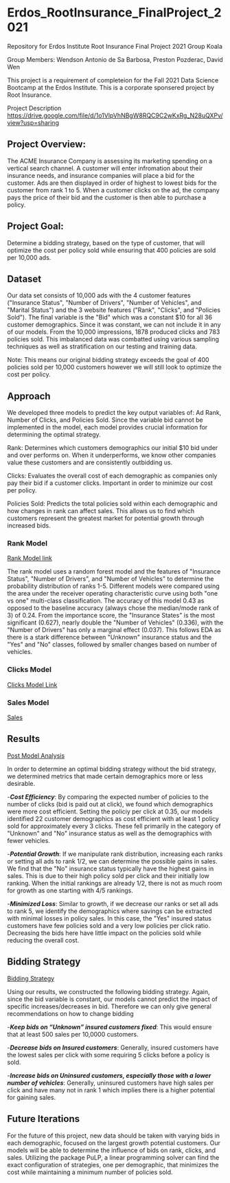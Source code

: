 # Erdos_RootInsurance_FinalProject_2021
Repository for Erdos Institute Root Insurance Final Project 2021 Group Koala

Group Members:
Wendson Antonio de Sa Barbosa,
Preston Pozderac,
David Wen

This project is a requirement of completeion for the Fall 2021 Data Science Bootcamp at the Erdos Institute.
This is a corporate sponsered project by Root Insurance. 

Project Description https://drive.google.com/file/d/1o1VlpVhNBgW8RQC9C2wKxRg_N28uQXPv/view?usp=sharing

## Project Overview:

The ACME Insurance Company is assessing its marketing spending on a vertical search channel.
A customer will enter infromation about their insurance needs, and insurance companies will place a bid for the customer.
Ads are then displayed in order of highest to lowest bids for the customer from rank 1 to 5.
When a customer clicks on the ad, the company pays the price of their bid and the customer is then able to purchase a policy. 


## Project Goal:

Determine a bidding strategy, based on the type of customer, that will optimize the cost per policy sold while ensuring that 400 policies are sold per 10,000 ads.

## Dataset

Our data set consists of 10,000 ads with the 4 customer features ("Insurance Status", "Number of Drivers", "Number of Vehicles", and "Marital Status") and the 3 website features ("Rank", "Clicks", and "Policies Sold"). The final variable is the "Bid" which was a constant $10 for all 36 customer demographics. Since it was constant, we can not include it in any of our models. From the 10,000 impressions, 1878 produced clicks and 783 policies sold. This imbalanced data was combatted using various sampling techniques as well as stratification on our testing and training data. 


Note: This means our original bidding strategy exceeds the goal of 400 policies sold per 10,000 customers however we will  still look to optimize the cost per policy. 


## Approach

We developed three models to predict the key output variables of: Ad Rank, Number of Clicks, and Policies Sold.
Since the variable bid cannot be implemented in the model, each model provides crucial information for determining the optimal strategy.

Rank: Determines which customers demographics our initial $10 bid under and over performs on. When it underperforms, we know other companies value these customers and are consistently outbidding us. 

Clicks: Evaluates the overall cost of each demographic as companies only pay their bid if a customer clicks. Important in order to minimize our cost per policy. 

Policies Sold: Predicts the total policies sold within each demographic and how changes in rank can affect sales. This allows us to find which customers represent the greatest market for potential growth through increased bids.

### Rank Model
[Rank Model link](RootProject_RandomForest_FinalModel.ipynb)

The rank model uses a random forest model and the features of "Insurance Status", "Number of Drivers", and "Number of Vehicles" to determine the probability distribution of ranks 1-5. Different models were compared using the area under the receiver operating characteristic curve using both "one vs one" multi-class classification. The accuracy of this model 0.43 as opposed to the baseline accuracy (always chose the median/mode rank of 3) of 0.24. From the importance score, the "Insurance States" is the most significant (0.627), nearly double the "Number of Vehicles" (0.336), with the "Number of Drivers" has only a marginal effect (0.037). This follows EDA as there is a stark difference between "Unknown" insurance status and the "Yes" and "No" classes, followed by smaller changes based on number of vehicles.

### Clicks Model
[Clicks Model Link](Model%20-%20Clicks%2C%20Neural%20Network.ipynb)

### Sales Model
[Sales](Model%20-%20Policies%20Sold%2C%20Logistic%20Regression.ipynb)

## Results

[Post Model Analysis](Post%Analysis.ipynb)

In order to determine an optimal bidding strategy without the bid strategy, we determined metrics that made certain demographics more or less desirable. 

-***Cost Efficiency***: By comparing the expected number of policies to the number of clicks (bid is paid out at click), we found which demographics were more cost efficient. Setting the policiy per click at 0.35, our models identified 22 customer demographics as cost efficient with at least 1 policy sold for approximately every 3 clicks. These fell primarily in the category of "Unknown" and "No" insurance status as well as the demographics with fewer vehicles.

-***Potential Growth***: If we manipulate rank distribution, increasing each ranks or setting all ads to rank 1/2, we can determine the possible gains in sales. We find that the "No" insurance status typically have the highest gains in sales. This is due to their high policy sold per click and their initially low ranking. When the initial rankings are already 1/2, there is not as much room for growth as one starting with 4/5 rankings.

-***Minimized Loss***: Similar to growth, if we decrease our ranks or set all ads to rank 5, we identify the demographics where savings can be extracted with minimal losses in policy sales. In this case, the "Yes" insured status customers have  few policies sold and a very low policies per click ratio. Decreasing the bids here have little impact on the policies sold while reducing the overall cost.

## Bidding Strategy

[Bidding Strategy](Bidding%Strategies%Proposal.ipynb)

Using our results, we constructed the following bidding strategy. Again, since the bid variable is constant, our models cannot predict the impact of specific increases/decreases in bid. Therefore we can only give general recommendations on how to change bidding

-***Keep bids on “Unknown” insured customers fixed***: This would ensure that at least 500 sales per 10,0000 customers.

-***Decrease bids on Insured customers***: Generally, insured customers have the lowest sales per click with some requiring 5 clicks before a policy is sold.

-***Increase bids on Uninsured customers, especially those with a lower number of vehicles***: Generally, uninsured customers have high sales per click and have many not in rank 1 which implies there is a higher potential for gaining sales.

## Future Iterations

For the future of this project, new data should be taken with varying bids in each demographic, focused on the largest growth potential customers. Our models will be able to determine the influence of bids on rank, clicks, and sales. Utilizing the package PuLP, a linear programming solver can find the exact configuration of strategies, one per demographic, that minimizes the cost while maintaining a minimum number of policies sold.
